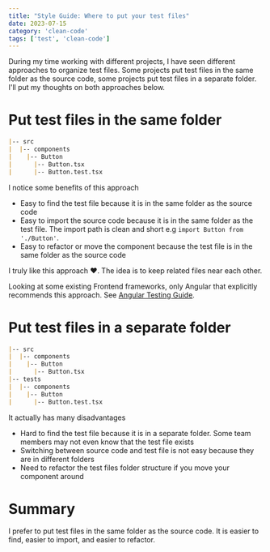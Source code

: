 ```yaml
---
title: "Style Guide: Where to put your test files"
date: 2023-07-15
category: 'clean-code'
tags: ['test', 'clean-code']
---
```


During my time working with different projects, I have seen different approaches to organize test files. Some projects put test files in the same folder as the source code, some projects put test files in a separate folder. I'll put my thoughts on both approaches below.

# Put test files in the same folder

```md
|-- src
|  |-- components
|    |-- Button
|      |-- Button.tsx
|      |-- Button.test.tsx
```

I notice some benefits of this approach

- Easy to find the test file because it is in the same folder as the source code
- Easy to import the source code because it is in the same folder as the test file. The import path is clean and short e.g `import Button from './Button'`.
- Easy to refactor or move the component because the test file is in the same folder as the source code

I truly like this approach ❤️. The idea is to keep related files near each other.

Looking at some existing Frontend frameworks, only Angular that explicitly recommends this approach. See [Angular Testing Guide](https://angular.io/guide/styleguide#style-04-02).

# Put test files in a separate folder

```md
|-- src
|  |-- components
|    |-- Button
|      |-- Button.tsx
|-- tests
|  |-- components
|    |-- Button
|      |-- Button.test.tsx
```

It actually has many disadvantages

- Hard to find the test file because it is in a separate folder. Some team members may not even know that the test file exists
- Switching between source code and test file is not easy because they are in different folders
- Need to refactor the test files folder structure if you move your component around

# Summary

I prefer to put test files in the same folder as the source code. It is easier to find, easier to import, and easier to refactor.
